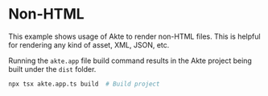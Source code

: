 # Non-HTML

This example shows usage of Akte to render non-HTML files. This is helpful for rendering any kind of asset, XML, JSON, etc.

Running the `akte.app` file build command results in the Akte project being built under the `dist` folder.

```bash
npx tsx akte.app.ts build  # Build project
```
